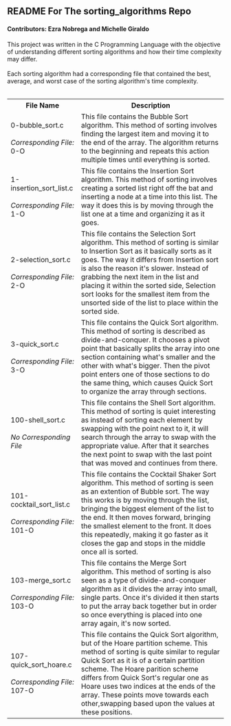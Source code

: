 <!DOCTYPE html>
<html>
<body>
<h2>README For The sorting_algorithms Repo</h2>
<h4>Contributors: Ezra Nobrega and Michelle Giraldo</h4>
This project was written in the C Programming Language with the objective of understanding  different sorting algorithms and how their time complexity may differ.
<br /><br />
Each sorting algorithm had a corresponding file that contained the best, average, and worst case of the sorting algorithm's time complexity.
<br /><br />
<table style="width:100%">
<tr>
<th>File Name</th>
<th>Description</th>
</tr>
<tr>
<td>0-bubble_sort.c<br /><br /><i>Corresponding File:<br /></i>0-O</td>
<td>This file contains the Bubble Sort algorithm. This method of sorting involves finding the largest item and moving it to the end of the array. The algorithm returns to the beginning and repeats this action multiple times until everything is sorted.</td>
</tr>
<tr>
<td>1-insertion_sort_list.c<br /><br /><i>Corresponding File:<br /></i>1-O</td>
<td>This file contains the Insertion Sort algorithm. This method of sorting involves creating a sorted list right off the bat and inserting a node at a time into this list. The way it does this is by moving through the list one at a time and organizing it as it goes.</td>
</tr>
<tr>
<td>2-selection_sort.c<br /><br /><i>Corresponding File:<br /></i>2-O</td>
<td>This file contains the Selection Sort algorithm. This method of sorting is similar to Insertion Sort as it basically sorts as it goes. The way it differs from Insertion sort is also the reason it's slower. Instead of grabbing the next item in the list and placing it within the sorted side, Selection sort looks for the smallest item from the unsorted side of the list to place within the sorted side.</td>
</tr>
<tr>
<td>3-quick_sort.c<br /><br /><i>Corresponding File:<br /></i>3-O</td>
<td>This file contains the Quick Sort algorithm. This method of sorting is described as divide-and-conquer. It chooses a pivot point that basically splits the array into one section containing what's smaller and the other with what's bigger. Then the pivot point enters one of those sections to do the same thing, which causes Quick Sort to organize the array through sections.</td>
</tr>
<tr>
<td>100-shell_sort.c<br /><br /><i>No Corresponding File<br /></i></td>
<td>This file contains the Shell Sort algorithm. This method of sorting is quiet interesting as instead of sorting each element by swapping with the point next to it, it will search through the array to swap with the appropriate value. After that it searches the next point to swap with the last point that was moved and continues from there.</td>
</tr>
<tr>
<td>101-cocktail_sort_list.c<br /><br /><i>Corresponding File:<br /></i>101-O</td>
<td>This file contains the Cocktail Shaker Sort algorithm. This method of sorting is seen as an extention of Bubble sort. The way this works is by moving through the list, bringing the biggest element of the list to the end. It then moves forward, bringing the smallest element to the front. It does this repeatedly, making it go faster as it closes the gap and stops in the middle once all is sorted.</td>
</tr>
<tr>
<td>103-merge_sort.c<br /><br /><i>Corresponding File:<br /></i>103-O</td>
<td>This file contains the Merge Sort algorithm. This method of sorting is also seen as a type of divide-and-conquer algorithm as it divides the array into small, single parts. Once it's divided it then starts to put the array back together but in order so once everything is placed into one array again, it's now sorted.</td>
</tr>
<tr>
<td>107-quick_sort_hoare.c<br /><br /><i>Corresponding File:<br /></i>107-O</td>
<td>This file contains the Quick Sort algorithm, but of the Hoare partition scheme. This method of sorting is quite similar to regular Quick Sort as it is of a certain partition scheme. The Hoare parition scheme differs from Quick Sort's regular one as Hoare uses two indices at the ends of the array. These points move towards each other,swapping based upon the values at these positions.</td>
</tr>